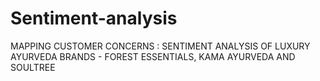 # Sentiment-analysis
MAPPING CUSTOMER CONCERNS : SENTIMENT ANALYSIS OF LUXURY AYURVEDA BRANDS - FOREST ESSENTIALS, KAMA AYURVEDA AND SOULTREE

